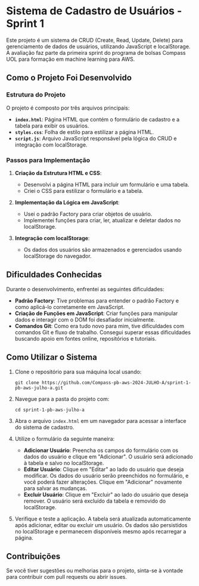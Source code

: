 # Sistema de Cadastro de Usuários - Sprint 1

Este projeto é um sistema de CRUD (Create, Read, Update, Delete) para gerenciamento de dados de usuários, utilizando JavaScript e localStorage. A avaliação faz parte da primeira sprint do programa de bolsas Compass UOL para formação em machine learning para AWS.

## Como o Projeto Foi Desenvolvido

### Estrutura do Projeto

O projeto é composto por três arquivos principais:

- **`index.html`**: Página HTML que contém o formulário de cadastro e a tabela para exibir os usuários.
- **`styles.css`**: Folha de estilo para estilizar a página HTML.
- **`script.js`**: Arquivo JavaScript responsável pela lógica do CRUD e integração com localStorage.

### Passos para Implementação

1. **Criação da Estrutura HTML e CSS**:
   - Desenvolvi a página HTML para incluir um formulário e uma tabela.
   - Criei o CSS para estilizar o formulário e a tabela.

2. **Implementação da Lógica em JavaScript**:
   - Usei o padrão Factory para criar objetos de usuário.
   - Implementei funções para criar, ler, atualizar e deletar dados no localStorage.

3. **Integração com localStorage**:
   - Os dados dos usuários são armazenados e gerenciados usando localStorage do navegador.

## Dificuldades Conhecidas

Durante o desenvolvimento, enfrentei as seguintes dificuldades:

- **Padrão Factory**: Tive problemas para entender o padrão Factory e como aplicá-lo corretamente em JavaScript.
- **Criação de Funções em JavaScript**: Criar funções para manipular dados e interagir com o DOM foi desafiador inicialmente.
- **Comandos Git**: Como era tudo novo para mim, tive dificuldades com comandos Git e fluxo de trabalho. Consegui superar essas dificuldades buscando apoio em fontes online, repositórios e tutoriais.

## Como Utilizar o Sistema

1. Clone o repositório para sua máquina local usando:
   
   `git clone https://github.com/Compass-pb-aws-2024-JULHO-A/sprint-1-pb-aws-julho-a.git`

2. Navegue para a pasta do projeto com:

   `cd sprint-1-pb-aws-julho-a`

3. Abra o arquivo `index.html` em um navegador para acessar a interface do sistema de cadastro.

4. Utilize o formulário da seguinte maneira:

   - **Adicionar Usuário**: Preencha os campos do formulário com os dados do usuário e clique em "Adicionar". O usuário será adicionado à tabela e salvo no localStorage.
   - **Editar Usuário**: Clique em "Editar" ao lado do usuário que deseja modificar. Os dados do usuário serão preenchidos no formulário, e você poderá fazer alterações. Clique em "Adicionar" novamente para salvar as mudanças.
   - **Excluir Usuário**: Clique em "Excluir" ao lado do usuário que deseja remover. O usuário será excluído da tabela e removido do localStorage.

5. Verifique e teste a aplicação. A tabela será atualizada automaticamente após adicionar, editar ou excluir um usuário. Os dados são persistidos no localStorage e permanecem disponíveis mesmo após recarregar a página.

## Contribuições

Se você tiver sugestões ou melhorias para o projeto, sinta-se à vontade para contribuir com pull requests ou abrir issues.
